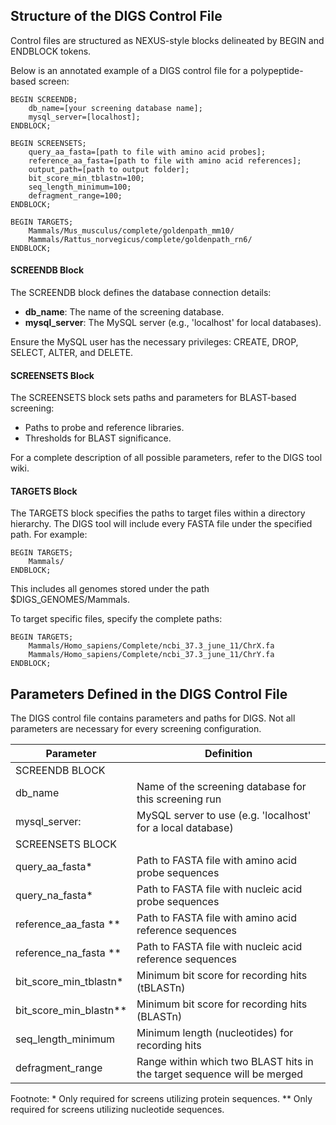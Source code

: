 ## Structure of the DIGS Control File

Control files are structured as NEXUS-style blocks delineated by BEGIN and ENDBLOCK tokens.

Below is an annotated example of a DIGS control file for a polypeptide-based screen:

```
BEGIN SCREENDB;
    db_name=[your screening database name];
    mysql_server=[localhost];
ENDBLOCK;

BEGIN SCREENSETS;
    query_aa_fasta=[path to file with amino acid probes];
    reference_aa_fasta=[path to file with amino acid references];
    output_path=[path to output folder];
    bit_score_min_tblastn=100;
    seq_length_minimum=100;
    defragment_range=100;
ENDBLOCK;

BEGIN TARGETS;
    Mammals/Mus_musculus/complete/goldenpath_mm10/
    Mammals/Rattus_norvegicus/complete/goldenpath_rn6/
ENDBLOCK;
```

#### SCREENDB Block

The SCREENDB block defines the database connection details:

- **db_name**: The name of the screening database.
- **mysql_server**: The MySQL server (e.g., 'localhost' for local databases).

Ensure the MySQL user has the necessary privileges: CREATE, DROP, SELECT, ALTER, and DELETE.

#### SCREENSETS Block

The SCREENSETS block sets paths and parameters for BLAST-based screening:

- Paths to probe and reference libraries.
- Thresholds for BLAST significance.

For a complete description of all possible parameters, refer to the DIGS tool wiki.

#### TARGETS Block

The TARGETS block specifies the paths to target files within a directory hierarchy. The DIGS tool will include every FASTA file under the specified path. For example:

```
BEGIN TARGETS;
    Mammals/
ENDBLOCK;
```

This includes all genomes stored under the path $DIGS_GENOMES/Mammals.

To target specific files, specify the complete paths:


```
BEGIN TARGETS;
    Mammals/Homo_sapiens/Complete/ncbi_37.3_june_11/ChrX.fa
    Mammals/Homo_sapiens/Complete/ncbi_37.3_june_11/ChrY.fa
ENDBLOCK;
```

## Parameters Defined in the DIGS Control File

The DIGS control file contains parameters and paths for DIGS. Not all parameters are necessary for every screening configuration. 

| Parameter | Definition |
|---|---|
| SCREENDB BLOCK |  |
| db_name | Name of the screening database for this screening run |
| mysql_server: | MySQL server to use (e.g. 'localhost' for a local database) |
| SCREENSETS BLOCK |  |
| query_aa_fasta* | Path to FASTA file with amino acid probe sequences |
| query_na_fasta* | Path to FASTA file with nucleic acid probe sequences |
| reference_aa_fasta ** | Path to FASTA file with amino acid reference sequences |
| reference_na_fasta ** | Path to FASTA file with nucleic acid reference sequences |
| bit_score_min_tblastn* | Minimum bit score for recording hits (tBLASTn) |
| bit_score_min_blastn** | Minimum bit score for recording hits (BLASTn) |
| seq_length_minimum | Minimum length (nucleotides) for recording hits  |
| defragment_range| Range within which two BLAST hits in the target sequence will be merged  |

Footnote: * Only required for screens utilizing protein sequences. ** Only required for screens utilizing nucleotide sequences.


